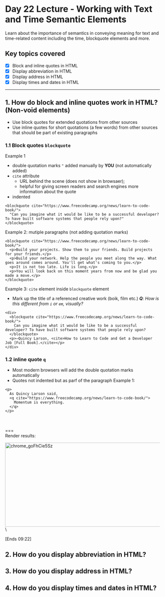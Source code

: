 # Day 22 Lecture - Working with Text and Time Semantic Elements
Learn about the importance of semantics in conveying meaning for text and time-related content including the time, blockquote elements and more.

## Key topics covered
- [x] Block and inline quotes in HTML
- [x] Display abbreviation in HTML
- [x] Display address in HTML
- [x] Display times and dates in HTML

---

## 1. How do block and inline quotes work in HTML? (Non-void elements)
- Use block quotes for extended quotations from other sources
- Use inline quotes for short quotations (a few words) from other sources that should be part of existing paragraphs

### 1.1 Block quotes `blockquote`
Example 1
- double quotation marks `"` added manually by **YOU** (not automatically added)
- `cite` attribute
  - URL behind the scene (does not show in browsaer);
  - helpful for giving screen readers and search engines more information about the quote
- indented
```
<blockquote cite="https://www.freecodecamp.org/news/learn-to-code-book/">
  "Can you imagine what it would be like to be a successful developer? To have built software systems that people rely upon?"
</blockquote>
```

Example 2: mutiple paragraphs (not adding quotation marks)
```
<blockquote cite="https://www.freecodecamp.org/news/learn-to-code-book/">
  <p>Build your projects. Show them to your friends. Build projects for your friends.</p>
  <p>Build your network. Help the people you meet along the way. What goes around comes around. You'll get what's coming to you.</p>   
  <p>It is not too late. Life is long.</p>
  <p>You will look back on this moment years from now and be glad you made a move.</p>
</blockquote>
```
Example 3: `cite` element inside `blockquote` element
- Mark up the title of a referenced creative work (boik, film etc.)
_**Q**: How is this different from `i` or `em`, visually?_
```
<div>
  <blockquote cite="https://www.freecodecamp.org/news/learn-to-code-book/">
    Can you imagine what it would be like to be a successful developer? To have built software systems that people rely upon?
  </blockquote>
  <p>—Quincy Larson, <cite>How to Learn to Code and Get a Developer Job [Full Book].</cite></p>
</div>
```

### 1.2 inline quote `q`
- Most modern browsers will add the double quotation marks automatically
- Quotes not indented but as parf of the paragraph
Example 1: 
```
<p>
  As Quincy Larson said,
  <q cite="https://www.freecodecamp.org/news/learn-to-code-book/">
    Momentum is everything.
  </q>
</p>
```
<br></br>
\===\
Render results:

<img width="884" height="274" alt="chrome_goFhCie5Sz" src="https://github.com/user-attachments/assets/125e0266-5ef4-4c49-b85a-2eca8024bb3c" />\


[Ends 09:22]

## 2. How do you display abbreviation in HTML?

## 3. How do you display address in HTML?

## 4. How do you display times and dates in HTML?
